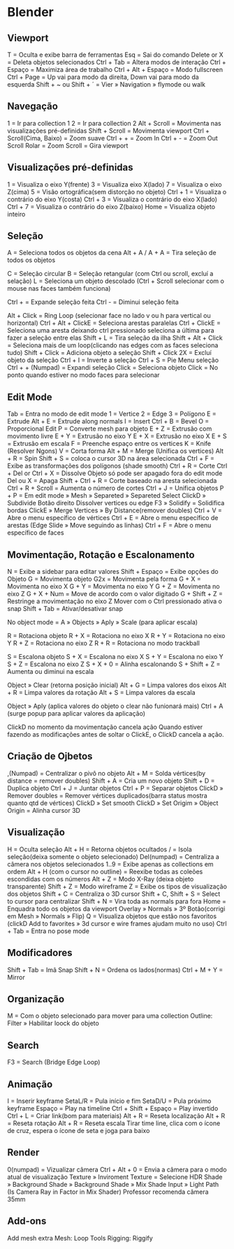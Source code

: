 # Blender

## Viewport
T = Oculta e exibe barra de ferramentas
Esq = Sai do comando
Delete or X = Deleta objetos selecionados
Ctrl + Tab = Altera modos de interação
Ctrl + Espaço = Maximiza área de trabalho
Ctrl + Alt + Espaço = Modo fullscreen
Ctrl + Page = Up vai para modo da direita, Down vai para modo da esquerda
Shift + ~ ou Shift + ´ = Vier » Navigation » flymode ou walk

## Navegação
1 = Ir para collection 1
2 = Ir para collection 2
Alt + Scroll = Movimenta nas visualizações pré-definidas
Shift + Scroll = Movimenta viewport
Ctrl + Scroll(Cima, Baixo) = Zoom suave
Ctrl +  +  = Zoom In
Ctrl + - = Zoom Out
Scroll Rolar = Zoom
Scroll = Gira viewport

## Visualizações pré-definidas
1 = Visualiza o eixo Y(frente)
3 = Visualiza eixo X(lado)
7 = Visualiza o eixo Z(cima)
5 = Visão ortográfica(sem distorção no objeto)
Ctrl + 1 = Visualiza o contrário do eixo Y(costa)
Ctrl + 3 = Visualiza o contrário do eixo X(lado)
Ctrl + 7 = Visualiza o contrário do eixo Z(baixo)
Home = Visualiza objeto inteiro

## Seleção
A = Seleciona todos os objetos da cena
Alt + A / A + A = Tira seleção de todos os objetos

C = Seleção circular 
B = Seleção retangular (com Ctrl ou scroll, excluí a selação)
L = Seleciona um objeto descolado (Ctrl + Scroll selecionar com o mouse nas faces também funciona)

Ctrl + = Expande seleção feita
Ctrl - = Diminui seleção feita

Alt + Click = Ring Loop (selecionar face no lado v ou h para vertical ou horizontal)
Ctrl + Alt + ClickE = Seleciona arestas paralelas
Ctrl + ClickE = Seleciona uma aresta deixando ctrl pressionado seleciona a última para fazer a seleção entre elas
Shift + L = Tira seleção da ilha
Shift + Alt + Click = Seleciona mais de um loop(clicando nas edges com as faces seleciona tudo)
Shift + Click = Adiciona objeto a seleção
Shift + Click 2X = Excluí objeto da seleção
Ctrl + I = Inverte a seleção
Ctrl + S = Pie Menu seleção
Ctrl +  + (Numpad) = Expandi seleção
Click = Seleciona objeto
Click = No ponto quando estiver no modo faces para selecionar

## Edit Mode
Tab = Entra no modo de edit mode
1 = Vertice
2 = Edge
3 = Polígono
E = Extrude
Alt + E = Extrude along normals
I = Insert
Ctrl + B = Bevel
O = Proporcional Edit
P = Converte mesh para objeto
E + Z = Extrusão com movimento livre
E + Y = Extrusão no eixo Y
E + X = Extrusão no eixo X
E + S = Extrusão em escala
F = Preenche espaço entre os vertices
K = Knife (Resolver Ngons)
V = Corta forma
Alt + M = Merge (Unifica os vertices)
Alt + R = Spin
Shift + S = coloca o cursor 3D na área selecionada
Ctrl + F = Exibe as transformações dos polígonos (shade smooth)
Ctrl + R = Corte
Ctrl + Del or Ctrl + X = Dissolve
Objeto só pode ser apagado fora do edit mode
Del ou X = Apaga
Shift + Ctrl + R = Corte baseado na aresta selecionada
Ctrl + R + Scroll = Aumenta o número de cortes
Ctrl + J = Unifica objetos
P + P = Em edit mode » Mesh » Separeted » Separeted Select
ClickD » Subdivide
Botão direito Dissolver vertices ou edge
F3 » Solidify = Solidifica bordas
ClickE » Merge Vertices » By Distance(remover doubles)
Ctrl + V = Abre o menu específico de vértices
Ctrl + E = Abre o menu específico de arestas
(Edge Slide » Move seguindo as linhas)
Ctrl + F = Abre o menu específico de faces

## Movimentação, Rotação e Escalonamento
N = Exibe a sidebar para editar valores
Shift + Espaço = Exibe opções do Objeto
G = Movimenta objeto
G2x = Movimenta pela forma
G + X = Movimenta no eixo X
G + Y = Movimenta no eixo Y
G + Z = Movimenta no eixo Z
G + X + Num = Move de acordo com o valor digitado
G + Shift + Z = Restringe a movimentação no eixo Z
Mover com o Ctrl pressionado ativa o snap
Shift + Tab = Ativar/desativar snap

No object mode = A » Objects » Aply » Scale (para aplicar escala)

R = Rotaciona objeto
R + X = Rotaciona no eixo X
R + Y = Rotaciona no eixo Y
R + Z = Rotaciona no eixo Z
R + R = Rotaciona no modo trackball

S = Escalona objeto
S + X = Escalona no eixo X
S + Y = Escalona no eixo Y
S + Z = Escalona no eixo Z
S + X + 0 = Alinha escalonando
S + Shift + Z = Aumenta ou diminui na escala

Object » Clear (retorna posição inicial)
Alt + G = Limpa valores dos eixos
Alt + R = Limpa valores da rotação
Alt + S = Limpa valores da escala

Object » Aply (aplica valores do objeto o clear não funionará mais)
Ctrl + A (surge popup para aplicar valores da aplicação)

ClickD no momento da movimentação cancela ação
Quando estiver fazendo as modificações antes de soltar o ClickE, o ClickD cancela a ação.

## Criação de Ojbetos
,(Numpad) = Centralizar o pivô no objeto
Alt + M = Solda vértices(by distance = remover doubles)
Shift + A = Cria um novo objeto
Shift + D = Duplica objeto
Ctrl + J = Juntar objetos
Ctrl + P = Separar objetos
ClickD » Remover doubles = Remover vértices duplicados(barra status mostra quanto qtd de vértices)
ClickD » Set smooth
ClickD » Set Origim » Object Origin = Alinha cursor 3D

## Visualização
H = Oculta seleção
Alt + H = Retorna objetos ocultados
/ = Isola seleção(deixa somente o objeto selecionado)
Del(numpad) = Centraliza a câmera nos objetos selecionados
1..9 = Exibe apenas as collections em ordem
Alt + H (com o cursor no outline) = Reexibe todas as coleões escondidas com os números
Alt + Z = Modo X-Ray (deixa objeto transparente)
Shift + Z = Modo wireframe
Z = Exibe os tipos de visualização dos objetos
Shift + C = Centraliza o 3D cursor
Shift + C, Shift + S = Select to cursor para centralizar
Shift + N = Vira toda as normals para fora
Home = Enquadra todo os objetos da viewport
Overlay » Normals » 3º Botão(corrigi em Mesh » Normals » Flip)
Q = Visualiza objetos que estão nos favoritos (clickD Add to favorites » 3d cursor e wire frames ajudam muito no uso)
Ctrl + Tab = Entra no pose mode

## Modificadores
Shift + Tab = Imã Snap
Shift + N = Ordena os lados(normas)
Ctrl + M + Y = Mirror

## Organização
M = Com o objeto selecionado para mover para uma collection
Outline: Filter » Habilitar loock do objeto

## Search
F3 = Search (Bridge Edge Loop)

## Animação
I = Inserir keyframe
SetaL/R = Pula início e fim
SetaD/U = Pula próximo keyframe
Espaço = Play na timeline
Ctrl + Shift + Espaço = Play invertido
Ctrl + L = Criar link(bom para materiais)
Alt + R = Reseta localização
Alt + R = Reseta rotação
Alt + R = Reseta escala
Tirar time line, clica com o ícone de cruz, espera o ícone de seta e joga para baixo

## Render
0(numpad) = Vizualizar câmera
Ctrl + Alt + 0 = Envia a câmera para o modo atual de visualização
Texture » Inviroment Texture = Selecione HDR
Shade » Background
Shade » Background
Shade » Mix Shade
Input » Light Path (Is Camera Ray in Factor in Mix Shader)
Professor recomenda câmera 35mm

## Add-ons
Add mesh extra
Mesh: Loop Tools
Rigging: Riggify